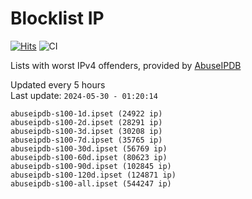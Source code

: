 # Blocklist IP

[![Hits](https://hits.seeyoufarm.com/api/count/incr/badge.svg?url=https%3A%2F%2Fgithub.com%2Fborestad%2Fblocklist-ip%2F&count_bg=%2379C83D&title_bg=%23555555&icon=&icon_color=%23E7E7E7&title=hits&edge_flat=false)](https://hits.seeyoufarm.com)  ![CI](https://img.shields.io/github/workflow/status/borestad/blocklist-ip/CI?style=flat-square)

Lists with worst IPv4 offenders, provided by [AbuseIPDB](https://www.abuseipdb.com/)

<!-- FOOTER-PLACEHOLDER -->
Updated every 5 hours<br>
Last update: `2024-05-30 - 01:20:14`
```
abuseipdb-s100-1d.ipset (24922 ip)
abuseipdb-s100-2d.ipset (28291 ip)
abuseipdb-s100-3d.ipset (30208 ip)
abuseipdb-s100-7d.ipset (35765 ip)
abuseipdb-s100-30d.ipset (56769 ip)
abuseipdb-s100-60d.ipset (80623 ip)
abuseipdb-s100-90d.ipset (102845 ip)
abuseipdb-s100-120d.ipset (124871 ip)
abuseipdb-s100-all.ipset (544247 ip)
```
